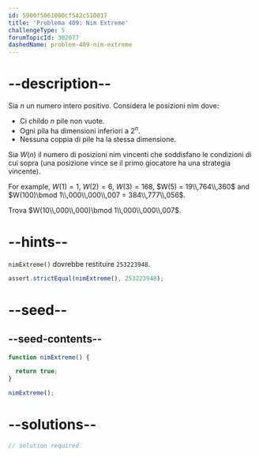 ```yaml
---
id: 5900f5061000cf542c510017
title: 'Problema 409: Nim Extreme'
challengeType: 5
forumTopicId: 302077
dashedName: problem-409-nim-extreme
---
```


# --description--

Sia $n$ un numero intero positivo. Considera le posizioni nim dove:

- Ci childo $n$ pile non vuote.
- Ogni pila ha dimensioni inferiori a $2^n$.
- Nessuna coppia di pile ha la stessa dimensione.

Sia $W(n)$ il numero di posizioni nim vincenti che soddisfano le condizioni di cui sopra (una posizione vince se il primo giocatore ha una strategia vincente).

For example, $W(1) = 1$, $W(2) = 6$, $W(3) = 168$, $W(5) = 19\\,764\\,360$ and $W(100)\bmod 1\\,000\\,000\\,007 = 384\\,777\\,056$.

Trova $W(10\\,000\\,000)\bmod 1\\,000\\,000\\,007$.

# --hints--

`nimExtreme()` dovrebbe restituire `253223948`.

```js
assert.strictEqual(nimExtreme(), 253223948);
```

# --seed--

## --seed-contents--

```js
function nimExtreme() {

  return true;
}

nimExtreme();
```

# --solutions--

```js
// solution required
```
